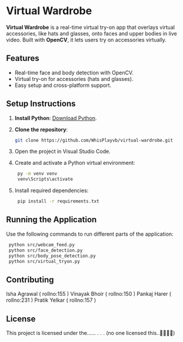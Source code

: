 # Virtual Wardrobe

**Virtual Wardrobe** is a real-time virtual try-on app that overlays virtual accessories, like hats and glasses, onto faces and upper bodies in live video. Built with **OpenCV**, it lets users try on accessories virtually.

## Features
- Real-time face and body detection with OpenCV.
- Virtual try-on for accessories (hats and glasses).
- Easy setup and cross-platform support.

## Setup Instructions
1. **Install Python**: [Download Python](https://www.python.org/downloads/).
2. **Clone the repository**:
   ```bash
   git clone https://github.com/WhisPlayvb/virtual-wardrobe.git
    ```

3. Open the project in Visual Studio Code.
4. Create and activate a Python virtual environment:
   ```bash
    py -m venv venv
    venv\Scripts\activate
    ```
5. Install required dependencies:
   ```bash
    pip install -r requirements.txt
    ```
## Running the Application
Use the following commands to run different parts of the application:
   ```bash
    python src/webcam_feed.py
    python src/face_detection.py
    python src/body_pose_detection.py
    python src/virtual_tryon.py
```
## Contributing
 Isha Agrawal   ( rollno:155 )
 Vinayak Bhoir  ( rollno:150 )
 Pankaj Harer   ( rollno:231 )
 Pratik Yelkar  ( rollno:157 )

## License
This project is licensed under the...... 
.
.
.
(no one licensed this..😶‍🌫️😶‍🌫️)

